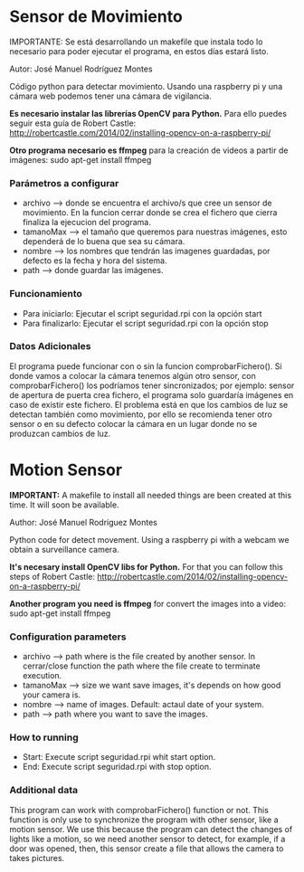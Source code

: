 <h1>Sensor de Movimiento</h1>

IMPORTANTE: Se está desarrollando un makefile que instala todo lo necesario para poder ejecutar el programa, en estos días estará listo.

Autor: José Manuel Rodríguez Montes

Código python para detectar movimiento.
Usando una raspberry pi y una cámara web podemos tener una cámara de vigilancia.

**Es necesario instalar las librerías OpenCV para Python.** Para ello puedes seguir esta guía de Robert Castle: http://robertcastle.com/2014/02/installing-opencv-on-a-raspberry-pi/

**Otro programa necesario es ffmpeg** para la creación de videos a partir de imágenes:
   sudo apt-get install ffmpeg

<h3>Parámetros a configurar</h3>

* archivo --> donde se encuentra el archivo/s que cree un sensor de movimiento. En la funcion cerrar donde se crea el fichero que cierra finaliza la ejecucion del programa.
* tamanoMax --> el tamaño que queremos para nuestras imágenes, esto dependerá de lo buena que sea su cámara.
* nombre --> los nombres que tendrán las imagenes guardadas, por defecto es la fecha y hora del sistema.
* path --> donde guardar las imágenes.

<h3>Funcionamiento</h3>

* Para iniciarlo: Ejecutar el script seguridad.rpi con la opción start
* Para finalizarlo: Ejecutar el script seguridad.rpi con la opción stop


<h3>Datos Adicionales</h3>

El programa puede funcionar con o sin la funcion comprobarFichero(). Si donde vamos a colocar la cámara tenemos algún otro sensor, con comprobarFichero() los podríamos tener sincronizados; por ejemplo: sensor de apertura de puerta crea fichero, el programa solo guardaría imágenes en caso de existir este fichero.
El problema está en que los cambios de luz se detectan también como movimiento, por ello se recomienda tener otro sensor o en su defecto colocar la cámara en un lugar donde no se produzcan cambios de luz.

<h1>Motion Sensor</h1>

**IMPORTANT:** A makefile to install all needed things are been created at this time. It will soon be available.

Author: José Manuel Rodríguez Montes

Python code for detect movement.
Using a raspberry pi with a webcam we obtain a surveillance camera.

**It's necesary install OpenCV libs for Python.** For that you can follow this steps of Robert Castle: http://robertcastle.com/2014/02/installing-opencv-on-a-raspberry-pi/

**Another program you need is ffmpeg** for convert the images into a video:
   sudo apt-get install ffmpeg

<h3>Configuration parameters</h3>

* archivo --> path where is the file created by another sensor. In cerrar/close function the path where the file create to terminate execution.
* tamanoMax --> size we want save images, it's depends on how good your camera is.
* nombre --> name of images. Default: actaul date of your system.
* path --> path where you want to save the images.

<h3>How to running</h3>

* Start: Execute script seguridad.rpi whit start option.
* End: Execute script seguridad.rpi with stop option.

<h3>Additional data</h3>

This program can work with comprobarFichero() function or not. This function is only use to synchronize the program with other sensor, like a motion sensor. We use this because the program can detect the changes of lights like a motion, so we need another sensor to detect, for example, if a door was opened, then, this sensor create a file that allows the camera to takes pictures. 
